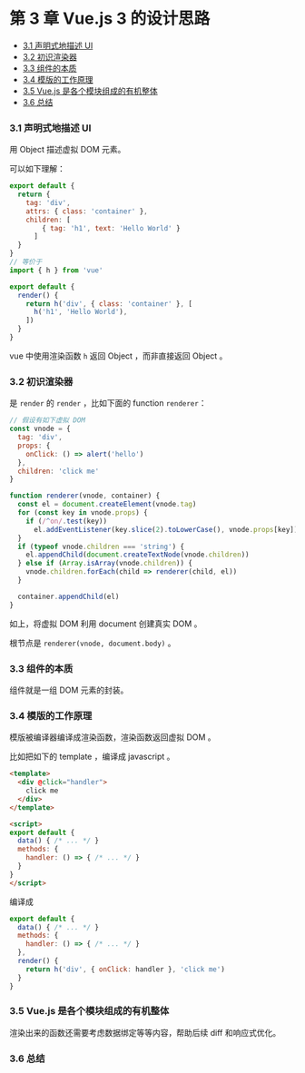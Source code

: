 # 第 3 章 Vue.js 3 的设计思路

<!-- @import "[TOC]" {cmd="toc" depthFrom=3 depthTo=6 orderedList=false} -->

<!-- code_chunk_output -->

- [3.1 声明式地描述 UI](#31-声明式地描述-ui)
- [3.2 初识渲染器](#32-初识渲染器)
- [3.3 组件的本质](#33-组件的本质)
- [3.4 模版的工作原理](#34-模版的工作原理)
- [3.5 Vue.js 是各个模块组成的有机整体](#35-vuejs-是各个模块组成的有机整体)
- [3.6 总结](#36-总结)

<!-- /code_chunk_output -->

### 3.1 声明式地描述 UI

用 Object 描述虚拟 DOM 元素。

可以如下理解：

```js
export default {
  return {
    tag: 'div',
    attrs: { class: 'container' },
    children: [
        { tag: 'h1', text: 'Hello World' }
      ]
  }
}
// 等价于
import { h } from 'vue'

export default {
  render() {
    return h('div', { class: 'container' }, [
      h('h1', 'Hello World'),
    ])
  }
}
```

vue 中使用渲染函数 `h` 返回 Object ，而非直接返回 Object 。

### 3.2 初识渲染器

是 `render` 的 `render` ，比如下面的 function `renderer`：

```js
// 假设有如下虚拟 DOM
const vnode = {
  tag: 'div',
  props: {
    onClick: () => alert('hello')
  },
  children: 'click me'
}

function renderer(vnode, container) {
  const el = document.createElement(vnode.tag)
  for (const key in vnode.props) {
    if (/^on/.test(key))
      el.addEventListener(key.slice(2).toLowerCase(), vnode.props[key])
  }
  if (typeof vnode.children === 'string') {
    el.appendChild(document.createTextNode(vnode.children))
  } else if (Array.isArray(vnode.children)) {
    vnode.children.forEach(child => renderer(child, el))
  }

  container.appendChild(el)
}
```

如上，将虚拟 DOM 利用 document 创建真实 DOM 。

根节点是 `renderer(vnode, document.body)` 。

### 3.3 组件的本质

组件就是一组 DOM 元素的封装。

### 3.4 模版的工作原理

模版被编译器编译成渲染函数，渲染函数返回虚拟 DOM 。

比如把如下的 template ，编译成 javascript 。
```html
<template>
  <div @click="handler">
    click me
  </div>
</template>

<script>
export default {
  data() { /* ... */ }
  methods: {
    handler: () => { /* ... */ }
  }
}
</script>
```

编译成

```javascript
export default {
  data() { /* ... */ }
  methods: {
    handler: () => { /* ... */ }
  },
  render() {
    return h('div', { onClick: handler }, 'click me')
  }
}
```

### 3.5 Vue.js 是各个模块组成的有机整体

渲染出来的函数还需要考虑数据绑定等等内容，帮助后续 diff 和响应式优化。

### 3.6 总结
